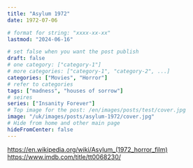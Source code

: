 ```yaml
---
title: "Asylum 1972"
date: 1972-07-06

# format for string: "xxxx-xx-xx"
lastmod: "2024-06-16"

# set false when you want the post publish
draft: false
# one category: ["category-1"]
# more categories: ["category-1", "category-2", ...]
categories: ["Movies", "Horror"]
# refer to categories
tags: ["madness", "houses of sorrow"]
# seires
series: ["Insanity Forever"]
# Top image for the post: /en/images/posts/test/cover.jpg
image: "/uk/images/posts/asylum-1972/cover.jpg"
# Hide from home and other main page
hideFromCenter: false
---
```

https://en.wikipedia.org/wiki/Asylum_(1972_horror_film)
https://www.imdb.com/title/tt0068230/
<!--more-->